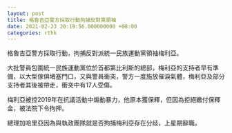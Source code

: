 ```yaml
---
layout: post
title: 格魯吉亞警方採取行動拘捕反對黨領袖
date: 2021-02-23 20:19:56.000000000 +08:00
categories: rthk
---
```


格魯吉亞警方採取行動，拘捕反對派統一民族運動黨領袖梅利亞。

大批警員包圍統一民族運動黨位於首都第比利斯的總部，梅利亞的支持者早有準備，以大型傢俱堵塞門口，又與警員衝突，警方一度施放催淚氣體，梅利亞及部分支持者其後被帶走，衝突中有17人受傷。

梅利亞被控2019年在抗議活動中煽動暴力，他原本獲保釋，但因為拒絕繳付保釋金，被法院下令拘押。

總理加哈里亞因為與執政團隊就是否拘捕梅利亞存在分歧，上星期辭職。
